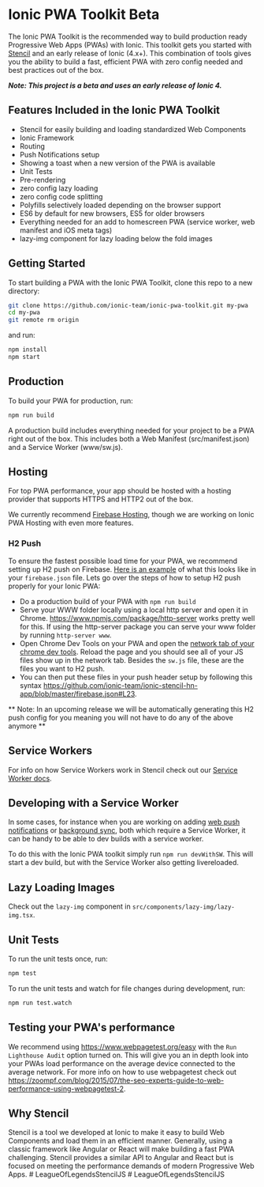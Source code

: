 # Ionic PWA Toolkit Beta

The Ionic PWA Toolkit is the recommended way to build production ready Progressive Web Apps (PWAs) with Ionic. This toolkit gets you started with [Stencil](https://stenciljs.com/) and an early release of Ionic (4.x+). This combination of tools gives you the ability to build a fast, efficient PWA with zero config needed and best practices out of the box.

***Note: This project is a beta and uses an early release of Ionic 4.***

## Features Included in the Ionic PWA Toolkit

- Stencil for easily building and loading standardized Web Components
- Ionic Framework
- Routing
- Push Notifications setup
- Showing a toast when a new version of the PWA is available
- Unit Tests
- Pre-rendering
- zero config lazy loading
- zero config code splitting
- Polyfills selectively loaded depending on the browser support
- ES6 by default for new browsers, ES5 for older browsers
- Everything needed for an add to homescreen PWA (service worker, web manifest and iOS meta tags)
- lazy-img component for lazy loading below the fold images

## Getting Started

To start building a PWA with the Ionic PWA Toolkit, clone this repo to a new directory:

```bash
git clone https://github.com/ionic-team/ionic-pwa-toolkit.git my-pwa
cd my-pwa
git remote rm origin
```

and run:

```bash
npm install
npm start
```

## Production

To build your PWA for production, run:

```bash
npm run build
```

A production build includes everything needed for your project to be a PWA right out of the box. This includes both a Web Manifest (src/manifest.json) and a Service Worker (www/sw.js).

## Hosting

For top PWA performance, your app should be hosted with a hosting provider that supports HTTPS and HTTP2 out of the box.

We currently recommend [Firebase Hosting](https://firebase.google.com/docs/hosting/), though we are working on Ionic PWA Hosting with even more features.

### H2 Push

To ensure the fastest possible load time for your PWA, we recommend setting up H2 push on Firebase. [Here is an example](https://github.com/ionic-team/ionic-stencil-hn-app/blob/master/firebase.json#L19-L25) of what this looks like in your `firebase.json` file. Lets go over the steps of how to setup H2 push properly for your Ionic PWA:

- Do a production build of your PWA with `npm run build`
- Serve your WWW folder locally using a local http server and open it in Chrome. https://www.npmjs.com/package/http-server works pretty well for this. If using the http-server package you can serve your www folder by running `http-server www`.
- Open Chrome Dev Tools on your PWA and open the [network tab of your chrome dev tools](https://developers.google.com/web/tools/chrome-devtools/network-performance/reference). Reload the page and you should see all of your JS files show up in the network tab. Besides the `sw.js` file, these are the files you want to H2 push.
- You can then put these files in your push header setup by following this syntax https://github.com/ionic-team/ionic-stencil-hn-app/blob/master/firebase.json#L23.

** Note: In an upcoming release we will be automatically generating this H2 push config for you meaning you will not have to do any of the above anymore **

## Service Workers

For info on how Service Workers work in Stencil check out our [Service Worker docs](https://stenciljs.com/docs/service-workers).

## Developing with a Service Worker

In some cases, for instance when you are working on adding [web push notifications](https://developers.google.com/web/fundamentals/push-notifications/) or [background sync](https://developers.google.com/web/updates/2015/12/background-sync), both which require a Service Worker, it can be handy to be able to dev builds with a service worker.

To do this with the Ionic PWA toolkit simply run `npm run devWithSW`. This will start a dev build, but with the Service Worker also getting livereloaded.

## Lazy Loading Images

Check out the `lazy-img` component in `src/components/lazy-img/lazy-img.tsx`.

## Unit Tests

To run the unit tests once, run:

```bash
npm test
```

To run the unit tests and watch for file changes during development, run:

```bash
npm run test.watch
```

## Testing your PWA's performance

We recommend using https://www.webpagetest.org/easy with the `Run Lighthouse Audit` option turned on. This will give you an in depth look into your PWAs load performance on the average device connected to the average network. For more info on how to use webpagetest check out https://zoompf.com/blog/2015/07/the-seo-experts-guide-to-web-performance-using-webpagetest-2.

## Why Stencil

Stencil is a tool we developed at Ionic to make it easy to build Web Components and load them in an efficient manner. Generally, using a classic framework like Angular or React will make building a fast PWA challenging. Stencil provides a similar API to Angular and React but is focused on meeting the performance demands of modern Progressive Web Apps.
#   L e a g u e O f L e g e n d s S t e n c i l J S  
 #   L e a g u e O f L e g e n d s S t e n c i l J S  
 